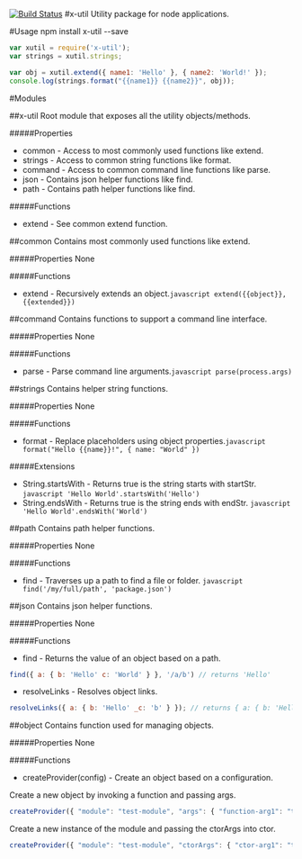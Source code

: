 [![Build Status](https://travis-ci.org/azweb76/node-x-util.png?branch=master)](https://travis-ci.org/azweb76/node-x-util)
#x-util 
Utility package for node applications.

#Usage
npm install x-util --save

```javascript
var xutil = require('x-util');
var strings = xutil.strings;

var obj = xutil.extend({ name1: 'Hello' }, { name2: 'World!' });
console.log(strings.format("{{name1}} {{name2}}", obj));
```
#Modules

##x-util
Root module that exposes all the utility objects/methods.

#####Properties

- common - Access to most commonly used functions like extend.
- strings - Access to common string functions like format.
- command - Access to common command line functions like parse.
- json - Contains json helper functions like find.
- path - Contains path helper functions like find.

#####Functions
- extend - See common extend function.

##common
Contains most commonly used functions like extend.

#####Properties
None

#####Functions
- extend - Recursively extends an object.```javascript extend({{object}}, {{extended}}) ```

##command
Contains functions to support a command line interface.

#####Properties
None

#####Functions
- parse - Parse command line arguments.```javascript parse(process.args) ```

##strings
Contains helper string functions.

#####Properties
None

#####Functions
- format - Replace placeholders using object properties.```javascript format("Hello {{name}}!", { name: "World" }) ```

#####Extensions
- String.startsWith - Returns true is the string starts with startStr. ```javascript 'Hello World'.startsWith('Hello') ```
- String.endsWith - Returns true is the string ends with endStr. ```javascript 'Hello World'.endsWith('World') ```

##path
Contains path helper functions.

#####Properties
None

#####Functions
- find - Traverses up a path to find a file or folder. ```javascript find('/my/full/path', 'package.json') ```

##json
Contains json helper functions.

#####Properties
None

#####Functions
- find - Returns the value of an object based on a path.
```javascript
find({ a: { b: 'Hello' c: 'World' } }, '/a/b') // returns 'Hello'
```
- resolveLinks - Resolves object links.
```javascript
resolveLinks({ a: { b: 'Hello' _c: 'b' } }); // returns { a: { b: 'Hello', c: 'Hello' } }
```

##object
Contains function used for managing objects.

#####Properties
None

#####Functions
- createProvider(config) - Create an object based on a configuration.

Create a new object by invoking a function and passing args.
```javascript
createProvider({ "module": "test-module", "args": { "function-arg1": "test" } })
```
Create a new instance of the module and passing the ctorArgs into ctor.
```javascript
createProvider({ "module": "test-module", "ctorArgs": { "ctor-arg1": "test" } })
```

